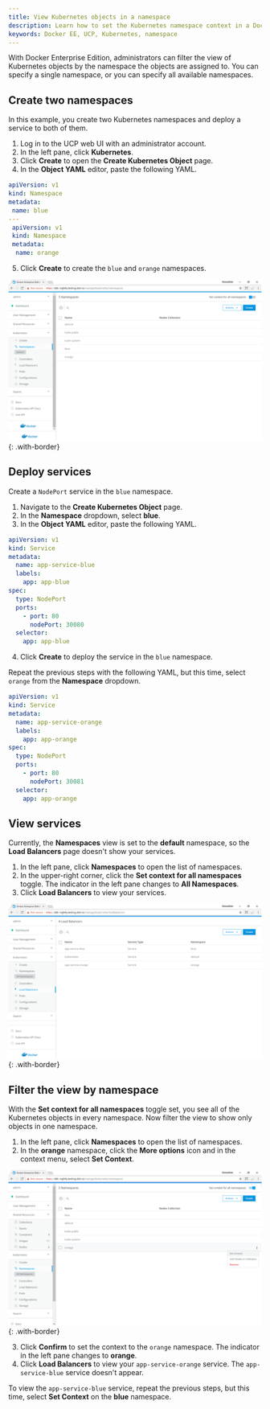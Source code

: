 ```yaml
---
title: View Kubernetes objects in a namespace
description: Learn how to set the Kubernetes namespace context in a Docker Enterprise Edition cluster.
keywords: Docker EE, UCP, Kubernetes, namespace
---
```


With Docker Enterprise Edition, administrators can filter the view of
Kubernetes objects by the namespace the objects are assigned to. You can
specify a single namespace, or you can specify all available namespaces.

## Create two namespaces

In this example, you create two Kubernetes namespaces and deploy a service
to both of them.

1.  Log in to the UCP web UI with an administrator account.
2.  In the left pane, click **Kubernetes**.
3.  Click **Create** to open the **Create Kubernetes Object** page.
4.  In the **Object YAML** editor, paste the following YAML.

```yaml
apiVersion: v1
kind: Namespace
metadata:
 name: blue
---
 apiVersion: v1
 kind: Namespace
 metadata:
  name: orange
```

5.  Click **Create** to create the `blue` and `orange` namespaces.

![](../../images/view-namespace-resources-1.png){: .with-border}

## Deploy services

Create a `NodePort` service in the `blue` namespace.

1.  Navigate to the **Create Kubernetes Object** page.
2.  In the **Namespace** dropdown, select **blue**.
3.  In the **Object YAML** editor, paste the following YAML.

```yaml
apiVersion: v1
kind: Service
metadata:
  name: app-service-blue
  labels:
    app: app-blue
spec:
  type: NodePort
  ports:
    - port: 80
      nodePort: 30080
  selector:
    app: app-blue
```

4.  Click **Create** to deploy the service in the `blue` namespace.

Repeat the previous steps with the following YAML, but this time, select
`orange` from the **Namespace** dropdown.

```yaml
apiVersion: v1
kind: Service
metadata:
  name: app-service-orange
  labels:
    app: app-orange
spec:
  type: NodePort
  ports:
    - port: 80
      nodePort: 30081
  selector:
    app: app-orange
```

## View services

Currently, the **Namespaces** view is set to the **default** namespace, so the
**Load Balancers** page doesn't show your services.

1.  In the left pane, click **Namespaces** to open the list of namespaces.
2.  In the upper-right corner, click the **Set context for all namespaces**
    toggle. The indicator in the left pane changes to **All Namespaces**.
3.  Click **Load Balancers** to view your services.

![](../../images/view-namespace-resources-2.png){: .with-border}

## Filter the view by namespace

With the **Set context for all namespaces** toggle set, you see all of the
Kubernetes objects in every namespace. Now filter the view to show only
objects in one namespace.  

1.  In the left pane, click **Namespaces** to open the list of namespaces.
2.  In the **orange** namespace, click the **More options** icon and in the
    context menu, select **Set Context**.

![](../../images/view-namespace-resources-3.png){: .with-border}

3.  Click **Confirm** to set the context to the `orange` namespace.
    The indicator in the left pane changes to **orange**.
4.  Click **Load Balancers** to view your `app-service-orange` service.
    The `app-service-blue` service doesn't appear.

To view the `app-service-blue` service, repeat the previous steps, but this
time, select **Set Context** on the **blue** namespace.
